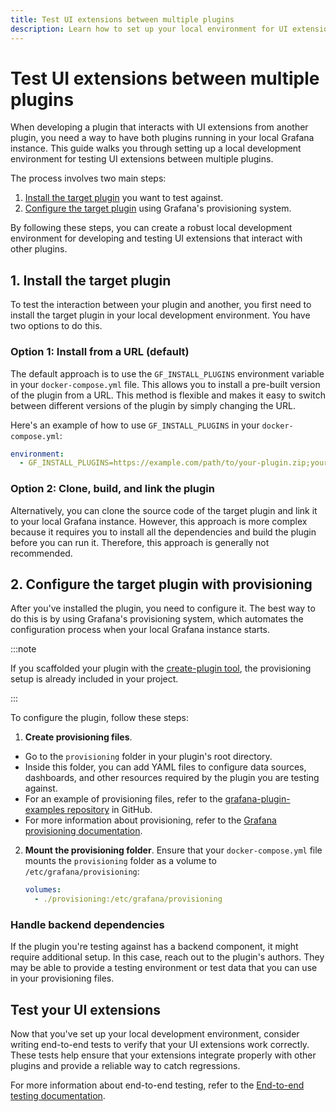```yaml
---
title: Test UI extensions between multiple plugins
description: Learn how to set up your local environment for UI extension development.
---
```


# Test UI extensions between multiple plugins

When developing a plugin that interacts with UI extensions from another plugin, you need a way to have both plugins running in your local Grafana instance. This guide walks you through setting up a local development environment for testing UI extensions between multiple plugins.

The process involves two main steps:

1.  [Install the target plugin](#1-install-the-target-plugin) you want to test against.
2.  [Configure the target plugin](#2-configure-the-target-plugin-with-provisioning) using Grafana's provisioning system.

By following these steps, you can create a robust local development environment for developing and testing UI extensions that interact with other plugins.

## 1. Install the target plugin

To test the interaction between your plugin and another, you first need to install the target plugin in your local development environment. You have two options to do this.

### Option 1: Install from a URL (default)

The default approach is to use the `GF_INSTALL_PLUGINS` environment variable in your `docker-compose.yml` file. This allows you to install a pre-built version of the plugin from a URL. This method is flexible and makes it easy to switch between different versions of the plugin by simply changing the URL.

Here's an example of how to use `GF_INSTALL_PLUGINS` in your `docker-compose.yml`:

```yaml
environment:
  - GF_INSTALL_PLUGINS=https://example.com/path/to/your-plugin.zip;your-plugin-id
```

### Option 2: Clone, build, and link the plugin

Alternatively, you can clone the source code of the target plugin and link it to your local Grafana instance. However, this approach is more complex because it requires you to install all the dependencies and build the plugin before you can run it. Therefore, this approach is generally not recommended.

## 2. Configure the target plugin with provisioning

After you've installed the plugin, you need to configure it. The best way to do this is by using Grafana's provisioning system, which automates the configuration process when your local Grafana instance starts.

:::note

If you scaffolded your plugin with the [create-plugin tool](../../../plugin-tools), the provisioning setup is already included in your project.

:::

To configure the plugin, follow these steps:

1.  **Create provisioning files**. 

  - Go to the `provisioning` folder in your plugin's root directory. 
  - Inside this folder, you can add YAML files to configure data sources, dashboards, and other resources required by the plugin you are testing against. 
  - For an example of provisioning files, refer to the [grafana-plugin-examples repository](https://github.com/grafana/grafana-plugin-examples/tree/main/examples/app-basic/provisioning/plugins) in GitHub. 
  - For more information about provisioning, refer to the [Grafana provisioning documentation](https://grafana.com/docs/grafana/latest/administration/provisioning/).

2.  **Mount the provisioning folder**. Ensure that your `docker-compose.yml` file mounts the `provisioning` folder as a volume to `/etc/grafana/provisioning`:

    ```yaml
    volumes:
      - ./provisioning:/etc/grafana/provisioning
    ```

### Handle backend dependencies

If the plugin you're testing against has a backend component, it might require additional setup. In this case, reach out to the plugin's authors. They may be able to provide a testing environment or test data that you can use in your provisioning files.

## Test your UI extensions

Now that you've set up your local development environment, consider writing end-to-end tests to verify that your UI extensions work correctly. These tests help ensure that your extensions integrate properly with other plugins and provide a reliable way to catch regressions.

For more information about end-to-end testing, refer to the [End-to-end testing documentation](../../e2e-test-a-plugin/).
